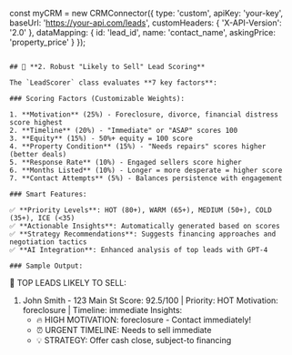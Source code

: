 const myCRM = new CRMConnector({
    type: 'custom',
    apiKey: 'your-key',
    baseUrl: 'https://your-api.com/leads',
    customHeaders: {
        'X-API-Version': '2.0'
    },
    dataMapping: {
        id: 'lead_id',
        name: 'contact_name',
        askingPrice: 'property_price'
    }
});
```

## 🎯 **2. Robust "Likely to Sell" Lead Scoring**

The `LeadScorer` class evaluates **7 key factors**:

### Scoring Factors (Customizable Weights):

1. **Motivation** (25%) - Foreclosure, divorce, financial distress score highest
2. **Timeline** (20%) - "Immediate" or "ASAP" scores 100
3. **Equity** (15%) - 50%+ equity = 100 score
4. **Property Condition** (15%) - "Needs repairs" scores higher (better deals)
5. **Response Rate** (10%) - Engaged sellers score higher
6. **Months Listed** (10%) - Longer = more desperate = higher score
7. **Contact Attempts** (5%) - Balances persistence with engagement

### Smart Features:

✅ **Priority Levels**: HOT (80+), WARM (65+), MEDIUM (50+), COLD (35+), ICE (<35)
✅ **Actionable Insights**: Automatically generated based on scores
✅ **Strategy Recommendations**: Suggests financing approaches and negotiation tactics
✅ **AI Integration**: Enhanced analysis of top leads with GPT-4

### Sample Output:
```
🎯 TOP LEADS LIKELY TO SELL:

1. John Smith - 123 Main St
   Score: 92.5/100 | Priority: HOT
   Motivation: foreclosure | Timeline: immediate
   Insights:
   - 🔥 HIGH MOTIVATION: foreclosure - Contact immediately!
   - ⏰ URGENT TIMELINE: Needs to sell immediate
   - 💡 STRATEGY: Offer cash close, subject-to financing
